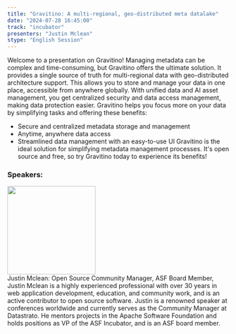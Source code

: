 ```yaml
---
title: "Gravitino: A multi-regional, geo-distributed meta datalake"
date: "2024-07-28 16:45:00" 
track: "incubator"
presenters: "Justin Mclean"
stype: "English Session"
---
```

Welcome to a presentation on Gravitino! Managing metadata can be complex and time-consuming, but Gravitino offers the ultimate solution. It provides a single source of truth for multi-regional data with geo-distributed architecture support. This allows you to store and manage your data in one place, accessible from anywhere globally. With unified data and AI asset management, you get centralized security and data access management, making data protection easier. Gravitino helps you focus more on your data by simplifying tasks and offering these benefits:
- Secure and centralized metadata storage and management
- Anytime, anywhere data access
- Streamlined data management with an easy-to-use UI
Gravitino is the ideal solution for simplifying metadata management processes. It's open source and free, so try Gravitino today to experience its benefits!
 ### Speakers: 
 <img src="https://sessionize.com/image/4751-400o400o1-GvQs8sJ3tEKaaKfcrz2R3e.jpg" width="200" /><br>Justin Mclean: Open Source Community Manager, ASF Board Member, Justin Mclean is a highly experienced professional with over 30 years in web application development, education, and community work, and is an active contributor to open source software. Justin is a renowned speaker at conferences worldwide and currently serves as the Community Manager at Datastrato. He mentors projects in the Apache Software Foundation and holds positions as VP of the ASF Incubator, and is an ASF board member.
 <br><br>